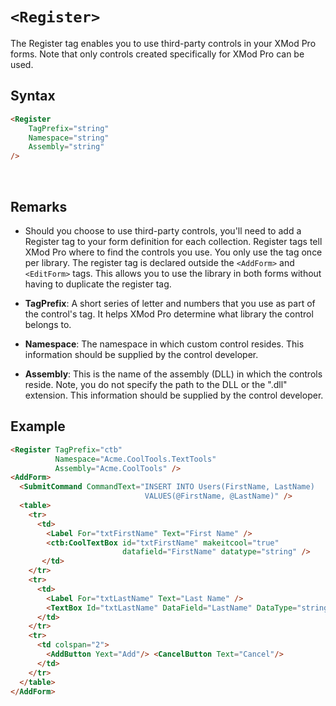 # `<Register>`

The Register tag enables you to use third-party controls in your XMod Pro forms. Note that only controls created specifically for XMod Pro can be used.

## Syntax
```html
<Register 
    TagPrefix="string"
    Namespace="string"
    Assembly="string" 
/> 
```
 

## Remarks

*   Should you choose to use third-party controls, you'll need to add a Register tag to your form definition for each collection. Register tags tell XMod Pro where to find the controls you use. You only use the tag once per library. The register tag is declared outside the `<AddForm>` and `<EditForm>` tags. This allows you to use the library in both forms without having to duplicate the register tag.  

*   **TagPrefix**: A short series of letter and numbers that you use as part of the control's tag. It helps XMod Pro determine what library the control belongs to.  

*   **Namespace**: The namespace in which custom control resides. This information should be supplied by the control developer.  

*   **Assembly**: This is the name of the assembly (DLL) in which the controls reside. Note, you do not specify the path to the DLL or the ".dll" extension. This information should be supplied by the control developer.



## Example
```html {1-3,11-12}
<Register TagPrefix="ctb" 
          Namespace="Acme.CoolTools.TextTools"
          Assembly="Acme.CoolTools" />
<AddForm>
  <SubmitCommand CommandText="INSERT INTO Users(FirstName, LastName) 
                              VALUES(@FirstName, @LastName)" />
  <table>
    <tr>
      <td>
        <Label For="txtFirstName" Text="First Name" /> 
        <ctb:CoolTextBox id="txtFirstName" makeitcool="true" 
                         datafield="FirstName" datatype="string" />
       </td>
    </tr>
    <tr>
      <td>
        <Label For="txtLastName" Text="Last Name" />
        <TextBox Id="txtLastName" DataField="LastName" DataType="string" />
      </td>
    </tr>
    <tr>
      <td colspan="2">
        <AddButton Yext="Add"/> <CancelButton Text="Cancel"/>
      </td>
    </tr>
  </table>
</AddForm>
```
